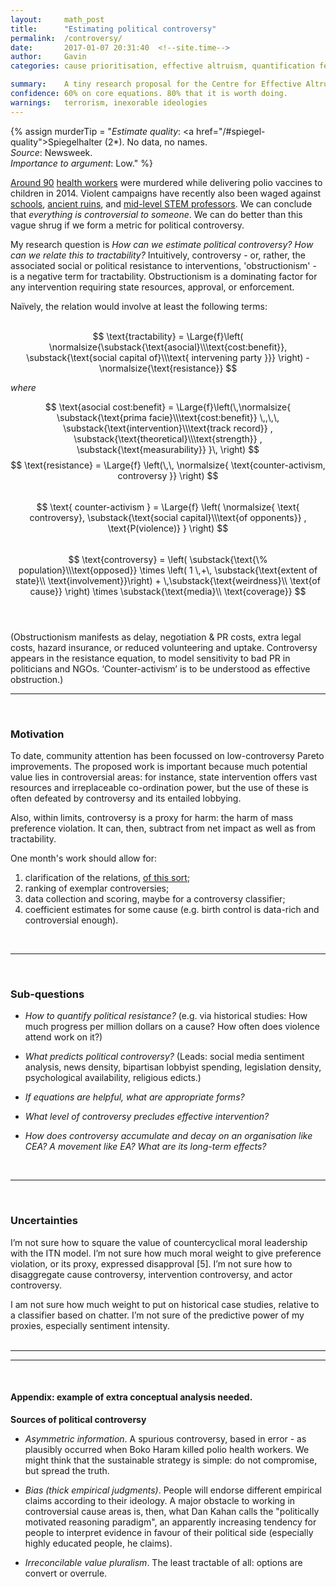 ```yaml
---
layout: 	math_post
title:  	"Estimating political controversy"
permalink:	/controversy/
date:   	2017-01-07 20:31:40  <!--site.time-->
author:		Gavin
categories: cause prioritisation, effective altruism, quantification fever

summary:	A tiny research proposal for the Centre for Effective Altruism - can we quantify controversy / obstructionism?
confidence: 60% on core equations. 80% that it is worth doing.
warnings: 	terrorism, inexorable ideologies
---
```



{%	assign murderTip = "<i>Estimate quality</i>: <a href=\"/#spiegel-quality\">Spiegelhalter (2*)</a>. No data, no names.<br><i>Source</i>: Newsweek.<br><i>Importance to argument</i>: Low."	%}



<!-- WORDS -->

<a href="#" data-toggle="tooltip" animation="true" html="true" delay="5" title="<i>Estimate quality</i>: <a href=/#spiegel-quality>Spiegelhalter (2*)</a>. No data, no names.<br><i>Source</i>: Newsweek.<br><i>Importance to argument</i>: Low.">Around 90</a> [health workers][Poliohno] were murdered while delivering polio vaccines to children in 2014. Violent campaigns have recently also been waged against [schools][Schoolsout], [ancient ruins][Ruined], and [mid-level STEM professors][Unabomb]. We can conclude that _everything is controversial to someone_. We can do better than this vague shrug if we form a metric for political controversy.

My research question is _How can we estimate political controversy? How can we relate this to tractability?_ Intuitively, controversy - or, rather, the associated social or political resistance to interventions, 'obstructionism' - is a negative term for tractability. Obstructionism is a dominating factor for any intervention requiring state resources, approval, or enforcement.

Naı̈vely, the relation would involve at least the following terms:<br><br>

<div align="center">

$$ \text{tractability} = \Large{f}\left( \normalsize{\substack{\text{asocial}\\\text{cost:benefit}}, \substack{\text{social capital of}\\\text{ intervening party }}} \right) - \normalsize{\text{resistance}} $$
</div><i>where</i>

<div align="center">

$$
	\text{asocial cost:benefit}  = \Large{f}\left(\,\normalsize{ \substack{\text{prima facie}\\\text{cost:benefit}} \,,\,\, 				\substack{\text{intervention}\\\text{track record}} , \substack{\text{theoretical}\\\text{strength}} , 					\substack{\text{measurability}} }\,
	\right)
$$
$$
	\text{resistance} = 	\Large{f} \left(\,\,	\normalsize{ \text{counter-activism, controversy }}   \right) 
$$
<br>
$$
	\text{ counter-activism } =	\Large{f} \left( \normalsize{ \text{ controversy}, \substack{\text{social capital}\\\text{of opponents}}	, \text{P(violence)} } \right)
$$
<br>
$$ 
	\text{controversy} = \left( \substack{\text{\% population}\\\text{opposed}} \times  \left( 1 \,+\, \substack{\text{extent of state}\\ \text{involvement}}\right) + \,\substack{\text{weirdness}\\ \text{of cause}} \right) \times \substack{\text{media}\\ \text{coverage}}	
$$
<br><br></div>

(Obstructionism manifests as delay, negotiation &amp; PR costs, extra legal costs, hazard insurance, or reduced volunteering and uptake. Controversy appears in the resistance equation, to model sensitivity to bad PR in politicians and NGOs.
‘Counter-activism’ is to be understood as effective obstruction.)
<br>

---

<br>

### Motivation

To date, community attention has been focussed on low-controversy Pareto improvements. The proposed work is important because much potential value lies in controversial areas: for instance, state intervention offers vast resources and irreplaceable co-ordination power, but the use of these is often defeated by controversy and its entailed lobbying.

Also, within limits, controversy is a proxy for harm: the harm of mass preference violation. It can, then, subtract from net impact as well as from tractability.

One month's work should allow for: 

1. clarification of the relations, [of this sort](#appendix);
2. ranking of exemplar controversies; 
3. data collection and scoring, maybe for a controversy classifier; 
4. coefficient estimates for some cause (e.g. birth control is data-rich and controversial enough).
<br>

---

<br>

### Sub-questions

* _How to quantify political resistance?_
(e.g. via historical studies: How much progress per million dollars on a cause? How often does violence attend work on it?)

* _What predicts political controversy?_
(Leads: social media sentiment analysis, news density, bipartisan lobbyist spending, legislation density, psychological availability, religious edicts.)

* _If equations are helpful, what are appropriate forms?_

* _What level of controversy precludes effective intervention?_

* _How does controversy accumulate and decay on an organisation like CEA? A movement like EA? What are its long-term effects?_
<br>

---

<br>

### Uncertainties

I’m not sure how to square the value of countercyclical moral leadership with the ITN model. I’m not sure how much moral weight to give preference violation, or its proxy, expressed disapproval [5]. I’m not sure how to disaggregate cause controversy, intervention controversy, and actor controversy.

I am not sure how much weight to put on historical case studies, relative to a classifier based on chatter. I’m not sure of the predictive power of my proxies, especially sentiment intensity.
<br><br>

<a name="appendix"><a/>

-----------------------
-----------------------

<br>

#### Appendix: example of extra conceptual analysis needed.


**Sources of political controversy**

* _Asymmetric information_. A spurious controversy, based in error - as plausibly occurred when Boko Haram killed polio health workers. We might think that the sustainable strategy is simple: do not compromise, but spread the truth.

* _Bias (thick empirical judgments)_. People will endorse different empirical claims according to their ideology. A major obstacle to working in controversial cause areas is, then, what Dan Kahan calls the "politically motivated reasoning paradigm", an apparently increasing tendency for people to interpret evidence in favour of their political side (especially highly educated people, he claims).

* _Irreconcilable value pluralism_. The least tractable of all: options are convert or overrule.




<!---->

[Spiegel]:		http://technicalities.netlify.com/metrics/#spiegel-quality
[Poliohno]:		http://europe.newsweek.com/polio-related-murders-kill-more-disease-itself-287880?rm=eu 
[Schoolsout]:	http://www.protectingeducation.org/sites/default/files/documents/eua_2014_full.pdf 
[Ruined]:		https://en.wikipedia.org/wiki/Destruction_of_cultural_heritage_by_ISIL 				
[Unabomb]:		https://en.wikipedia.org/wiki/Ted_Kaczynski#Casualties 